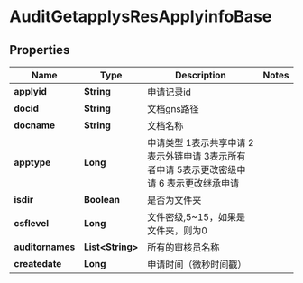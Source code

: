 # AuditGetapplysResApplyinfoBase

## Properties
Name | Type | Description | Notes
------------ | ------------- | ------------- | -------------
**applyid** | **String** | 申请记录id | 
**docid** | **String** | 文档gns路径 | 
**docname** | **String** | 文档名称 | 
**apptype** | **Long** | 申请类型  1表示共享申请  2表示外链申请  3表示所有者申请  5表示更改密级申请  6 表示更改继承申请 | 
**isdir** | **Boolean** | 是否为文件夹 | 
**csflevel** | **Long** | 文件密级,5~15，如果是文件夹，则为0 | 
**auditornames** | **List&lt;String&gt;** | 所有的审核员名称 | 
**createdate** | **Long** | 申请时间（微秒时间戳） | 
